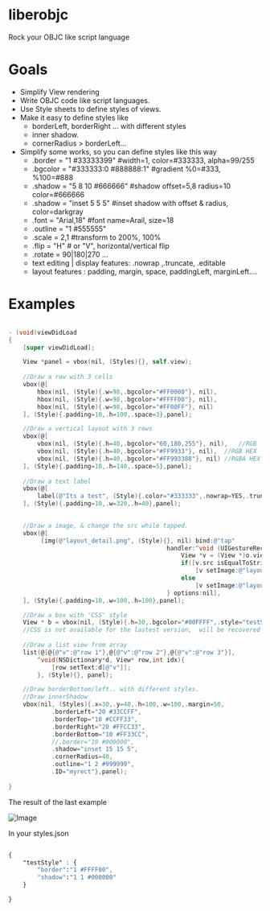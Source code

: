 liberobjc
=========

Rock your OBJC like script language

# Goals
* Simplify View rendering
* Write OBJC code like script languages.
* Use Style sheets to define styles of views.
* Make it easy to define styles like
    * borderLeft, borderRight ... with different styles
    * inner shadow.
    * cornerRadius > borderLeft...
* Simplify some works, so you can define styles like this way
    * .border = "1 #33333399"       #width=1, color=#333333, alpha=99/255
    * .bgcolor = "#333333:0 #888888:1"  #gradient %0=#333, %100=#888
    * .shadow = "5 8 10 #666666"    #shadow offset=5,8 radius=10 color=#666666
    * .shadow = "inset 5 5 5"       #inset shadow with offset & radius, color=darkgray
    * .font = "Arial,18"            #font name=Arail, size=18
    * .outline = "1 #555555"
    * .scale = 2,1                  #transform to 200%, 100%
    * .flip = "H"                   # or "V", horizontal/vertical flip
    * .rotate = 90|180|270 ...   
    * text editing | display features: .nowrap ,.truncate, .editable
    * layout features : padding, margin, space, paddingLeft, marginLeft....
# Examples

```objective-c

- (void)viewDidLoad
{
    [super viewDidLoad];

    View *panel = vbox(nil, (Styles){}, self.view);
        
    //Draw a row with 3 cells
    vbox(@[
        hbox(nil, (Style){.w=98,.bgcolor="#FF0000"}, nil),
        hbox(nil, (Style){.w=98,.bgcolor="#FFFF00"}, nil),
        hbox(nil, (Style){.w=98,.bgcolor="#FF00FF"}, nil)
    ], (Style){.padding=10,.h=100,.space=3},panel);

    //Draw a vertical layout with 3 rows
    vbox(@[
        vbox(nil, (Style){.h=40,.bgcolor="60,180,255"}, nil),   //RGB
        vbox(nil, (Style){.h=40,.bgcolor="#FF9933"}, nil),  //RGB HEX
        vbox(nil, (Style){.h=40,.bgcolor="#FF993388"}, nil) //RGBA HEX
    ], (Style){.padding=10,.h=140,.space=5},panel);
    
    //Draw a text label
    vbox(@[
        label(@"Its a test", (Style){.color="#333333",.nowrap=YES,.truncate=NO,fontName="Arail"}, nil),
    ], (Style){.padding=10,.w=320,.h=40},panel);
    

    //Draw a image, & change the src while tapped.
    vbox(@[
         [img(@"layout_detail.png", (Style){}, nil) bind:@"tap"
                                            handler:^void (UIGestureRecognizer* o){
                                                View *v = (View *)o.view;
                                                if([v.src isEqualToString:@"layout_detail.png"])
                                                    [v setImage:@"layout_detail_b.png"];
                                                else
                                                    [v setImage:@"layout_detail.png"];
                                            } options:nil],
    ], (Style){.padding=10,.w=100,.h=100},panel);

    //Draw a box with 'CSS' style
    View * b = vbox(nil, (Style){.h=30,.bgcolor="#00FFFF",.style="testStyle"} , panel);
    //CSS is not available for the lastest version,  will be recovered soon.
    
    //Draw a list view from array
    list(@[@{@"v":@"row 1"},@{@"v":@"row 2"},@{@"v":@"row 3"}], 
        ^void(NSDictionary*d, View* row,int idx){
            [row setText:d[@"v"]];
        }, (Style){}, panel);

    //Draw borderBottom/left.. with different styles.
    //Draw innerShadow
    vbox(nil, (Styles){.x=30,.y=40,.h=100,.w=100,.margin=50,
            .borderLeft="20 #33CCFF",
            .borderTop="10 #CCFF33",
            .borderRight="20 #FFCC33",
            .borderBottom="10 #FF33CC",
            //.border="10 #000000",
            .shadow="inset 15 15 5",
            .cornerRadius=40,
            .outline="1 2 #999999",
            .ID="myrect"},panel);
    
}

```

The result of the last example

![Image](http://soyoes.com/test/liberobjc-example1.png)

In your styles.json

``` css

{
    "testStyle" : {
        "border":"1 #FFFF00",
        "shadow":"1 1 #000000"
    }

}

```
